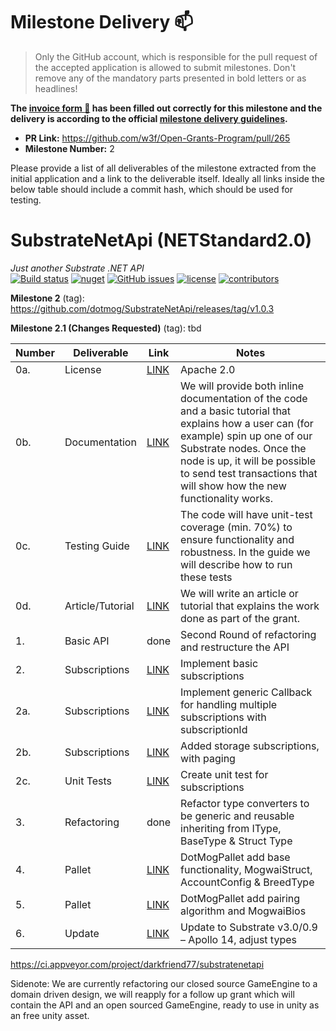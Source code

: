 # Milestone Delivery :mailbox:

> Only the GitHub account, which is responsible for the pull request of the accepted application is allowed to submit milestones. Don't remove any of the mandatory parts presented in bold letters or as headlines!

**The [invoice form :pencil:](https://forms.gle/8Wx7nxtq8fKrsuEz8) has been filled out correctly for this milestone and the delivery is according to the official [milestone delivery guidelines](https://github.com/w3f/General-Grants-Program/blob/master/grants/milestone-deliverables-guidelines.md).**

- **PR Link:** https://github.com/w3f/Open-Grants-Program/pull/265
- **Milestone Number:** 2

Please provide a list of all deliverables of the milestone extracted from the initial application and a link to the deliverable itself. Ideally all links inside the below table should include a commit hash, which should be used for testing.

# SubstrateNetApi (NETStandard2.0)

_Just another Substrate .NET API_  
[![Build status](https://ci.appveyor.com/api/projects/status/jsei7yv376en17rr?svg=true)](https://ci.appveyor.com/project/darkfriend77/substratenetapi)
[![nuget](https://img.shields.io/nuget/v/SubstrateNetApi)](https://ci.appveyor.com/project/darkfriend77/substratenetapi/build/artifacts)
[![GitHub issues](https://img.shields.io/github/issues/darkfriend77/SubstrateNetApi.svg)](https://github.com/darkfriend77/SubstrateNetApi/issues)
[![license](https://img.shields.io/github/license/darkfriend77/SubstrateNetApi)](https://github.com/darkfriend77/SubstrateNetApi/blob/origin/LICENSE)
[![contributors](https://img.shields.io/github/contributors/darkfriend77/SubstrateNetApi)](https://github.com/darkfriend77/SubstrateNetApi/graphs/contributors)

**Milestone 2** (tag): https://github.com/dotmog/SubstrateNetApi/releases/tag/v1.0.3

**Milestone 2.1 (Changes Requested)** (tag): tbd

| Number | Deliverable      | Link                                                                                                                                                              | Notes                                                                                                                                                                                                                                                                        |
| ------ | ---------------- | ----------------------------------------------------------------------------------------------------------------------------------------------------------------- | ---------------------------------------------------------------------------------------------------------------------------------------------------------------------------------------------------------------------------------------------------------------------------- |
| 0a.    | License          | [LINK](https://github.com/dotmog/SubstrateNetApi/blob/origin/LICENSE)                                                                                             | Apache 2.0                                                                                                                                                                                                                                                                   |
| 0b.    | Documentation    | [LINK](https://github.com/dotmog/SubstrateNetApi/blob/origin/README.md)                                                                                           | We will provide both inline documentation of the code and a basic tutorial that explains how a user can (for example) spin up one of our Substrate nodes. Once the node is up, it will be possible to send test transactions that will show how the new functionality works. |
| 0c.    | Testing Guide    | [LINK](https://github.com/dotmog/SubstrateNetApi/blob/origin/README.md#testing-guide)                                                                             | The code will have unit-test coverage (min. 70%) to ensure functionality and robustness. In the guide we will describe how to run these tests                                                                                                                                |
| 0d.    | Article/Tutorial | [LINK](https://github.com/dotmog/SubstrateNetApi/blob/origin/README.md)                                                                                           | We will write an article or tutorial that explains the work done as part of the grant.                                                                                                                                                                                       |
| 1.     | Basic API        | done                                                                                                                                                              | Second Round of refactoring and restructure the API                                                                                                                                                                                                                          |
| 2.     | Subscriptions    | [LINK](https://github.com/dotmog/SubstrateNetApi/blob/983b77efa4460eae413c52fe284c31123bd5a6c7/SubstrateNetApi/Modules/State.cs#L100)                             | Implement basic subscriptions                                                                                                                                                                                                                                                |
| 2a.    | Subscriptions    | [LINK](https://github.com/dotmog/SubstrateNetApi/blob/origin/SubstrateNetApi/SubscriptionListener.cs)                                                             | Implement generic Callback for handling multiple subscriptions with subscriptionId                                                                                                                                                                                           |
| 2b.    | Subscriptions    | [LINK](https://github.com/dotmog/SubstrateNetApi/blob/983b77efa4460eae413c52fe284c31123bd5a6c7/SubstrateNetApi/Modules/State.cs#L49)                              | Added storage subscriptions, with paging                                                                                                                                                                                                                                     |
| 2c.    | Unit Tests       | [LINK](https://github.com/dotmog/SubstrateNetApi/blob/origin/SubstrateNetApiTest/Subscription/SubscriptionTest.cs)                                                | Create unit test for subscriptions                                                                                                                                                                                                                                           |
| 3.     | Refactoring      | done                                                                                                                                                              | Refactor type converters to be generic and reusable inheriting from IType, BaseType & Struct Type                                                                                                                                                                            |
| 4.     | Pallet           | [LINK](https://github.com/dotmog/SubstrateNetApi/blob/9bea9a4dacda64d83d7dc9606f6a4e5c9af9fd2b/SubstrateNetApi/Modules/Author.cs#L40)                             | DotMogPallet add base functionality, MogwaiStruct, AccountConfig & BreedType                                                                                                                                                                                                 |
| 5.     | Pallet           | [LINK](https://github.com/dotmog/pallet-dotmog)                                                                                                                   | DotMogPallet add pairing algorithm and MogwaiBios                                                                                                                                                                                                                            |
| 6.     | Update           | [LINK](https://github.com/dotmog/substrate/commit/92a898c5f9f92d59cf10980f9f1623c70ffef39d#diff-572d688bd26b0a2a2fa69c889d99057d0fa1c21dcdaa4e345f5733b61a90336d) | Update to Substrate v3.0/0.9 – Apollo 14, adjust types                                                                                                                                                                                                                       |

https://ci.appveyor.com/project/darkfriend77/substratenetapi

Sidenote: We are currently refactoring our closed source GameEngine to a domain driven design, we will reapply for a follow up grant which will contain the API and an open sourced GameEngine, ready to use in unity as an free unity asset.
